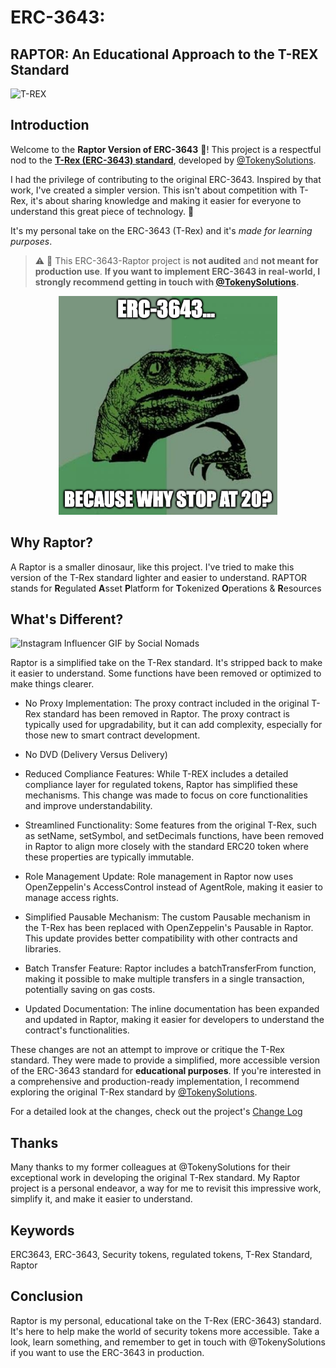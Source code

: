 # ERC-3643:

## RAPTOR: An Educational Approach to the T-REX Standard
![T-REX](https://repository-images.githubusercontent.com/639089118/95a268d6-0902-40e8-9e61-f46133e6d9ee)
## Introduction

Welcome to the **Raptor Version of ERC-3643** 🦖! This project is a respectful nod to the [**T-Rex (ERC-3643) standard**](https://github.com/TokenySolutions/T-REX/), developed by [@TokenySolutions](https://github.com/TokenySolutions).

I had the privilege of contributing to the original ERC-3643. Inspired by that work, I've created a simpler version. This isn't about competition with T-Rex, it's about sharing knowledge and making it easier for everyone to understand this great piece of technology. 🧩

It's my personal take on the ERC-3643 (T-Rex) and it's _made for learning purposes_.

> ⚠️ 🛑 This ERC-3643-Raptor project is **not audited** and **not meant for production use**. **If you want to implement ERC-3643 in real-world, I strongly recommend getting in touch with [@TokenySolutions](https://github.com/TokenySolutions).**

<p align="center">
<img alt="T-Rex Raptor" src="./docs/img/raptor-philo.png" height=350px>
</p>

## Why Raptor?

A Raptor is a smaller dinosaur, like this project. I've tried to make this version of the T-Rex standard lighter and easier to understand.
RAPTOR stands for **R**egulated **A**sset **P**latform for **T**okenized **O**perations & **R**esources

## What's Different?

![Instagram Influencer GIF by Social Nomads](https://media2.giphy.com/media/irIRA0HQCQiTiIMMNm/giphy.gif?cid=ecf05e47qqzltc3e4038f3cguk4d2n8bo2fso7jpequhj6o9&ep=v1_gifs_search&rid=giphy.gif&ct=g)

Raptor is a simplified take on the T-Rex standard. It's stripped back to make it easier to understand. Some functions have been removed or optimized to make things clearer.

- No Proxy Implementation: The proxy contract included in the original T-Rex standard has been removed in Raptor. The proxy contract is typically used for upgradability, but it can add complexity, especially for those new to smart contract development.

- No DVD (Delivery Versus Delivery)

- Reduced Compliance Features: While T-REX includes a detailed compliance layer for regulated tokens, Raptor has simplified these mechanisms. This change was made to focus on core functionalities and improve understandability.

- Streamlined Functionality: Some features from the original T-Rex, such as setName, setSymbol, and setDecimals functions, have been removed in Raptor to align more closely with the standard ERC20 token where these properties are typically immutable.

- Role Management Update: Role management in Raptor now uses OpenZeppelin's AccessControl instead of AgentRole, making it easier to manage access rights.

- Simplified Pausable Mechanism: The custom Pausable mechanism in the T-Rex has been replaced with OpenZeppelin's Pausable in Raptor. This update provides better compatibility with other contracts and libraries.

- Batch Transfer Feature: Raptor includes a batchTransferFrom function, making it possible to make multiple transfers in a single transaction, potentially saving on gas costs.

- Updated Documentation: The inline documentation has been expanded and updated in Raptor, making it easier for developers to understand the contract's functionalities.

These changes are not an attempt to improve or critique the T-Rex standard. They were made to provide a simplified, more accessible version of the ERC-3643 standard for **educational purposes**. If you're interested in a comprehensive and production-ready implementation, I recommend exploring the original T-Rex standard by [@TokenySolutions](https://github.com/TokenySolutions/T-REX).

For a detailed look at the changes, check out the project's [Change Log](./CHANGELOG.md)

## Thanks

Many thanks to my former colleagues at @TokenySolutions for their exceptional work in developing the original T-Rex standard. My Raptor project is a personal endeavor, a way for me to revisit this impressive work, simplify it, and make it easier to understand.

## Keywords

ERC3643, ERC-3643, Security tokens, regulated tokens, T-Rex Standard, Raptor

## Conclusion

Raptor is my personal, educational take on the T-Rex (ERC-3643) standard. It's here to help make the world of security tokens more accessible. Take a look, learn something, and remember to get in touch with @TokenySolutions if you want to use the ERC-3643 in production.
